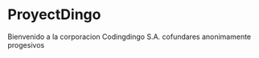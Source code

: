 ProyectDingo
============

Bienvenido a la corporacion Codingdingo S.A. cofundares anonimamente progesivos
